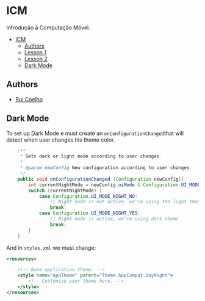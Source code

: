 # ICM
Introdução à Computação Móvel.

- [ICM](#icm)
  * [Authors](#authors)
  * [Lesson 1](https://github.com/user-cube/ICM/tree/master/Lesson%201)
  * [Lesson 2](https://github.com/user-cube/ICM/tree/master/Lesson%202)
  * [Dark Mode](#dark-mode)
## Authors
* [Rui Coelho](https://github.com/user-cube)


## Dark Mode
To set up Dark Mode e must create an `onConfigurationChanged`that will detect when user changes his theme color.
```java
    /**
     * Sets dark or light mode according to user changes.
     *
     * @param newConfig New configuration according to user changes.
     */
    public void onConfigurationChanged (Configuration newConfig){
        int currentNightMode = newConfig.uiMode & Configuration.UI_MODE_NIGHT_MASK;
        switch (currentNightMode) {
            case Configuration.UI_MODE_NIGHT_NO:
                // Night mode is not active, we're using the light theme
                break;
            case Configuration.UI_MODE_NIGHT_YES:
                // Night mode is active, we're using dark theme
                break;
        }
    }
```
And in `styles.xml` we must change: 
```xml
<resources>

    <!-- Base application theme. -->
    <style name="AppTheme" parent="Theme.AppCompat.DayNight">
        <!-- Customize your theme here. -->
    </style>
</resources>
```